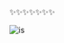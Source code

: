 
✨✨✨✨✨✨✨

![is](https://user-images.githubusercontent.com/80394757/204275384-59709a4e-7560-4f03-9818-6a093917b540.png)
